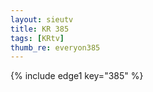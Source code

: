 ```yaml
--- 
layout: sieutv
title: KR 385
tags: [KRtv]
thumb_re: everyon385
---
```

{% include edge1 key="385" %} 
